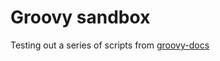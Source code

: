 Groovy sandbox
==============

Testing out a series of scripts from [groovy-docs](http://groovy-lang.org/single-page-documentation.html)
